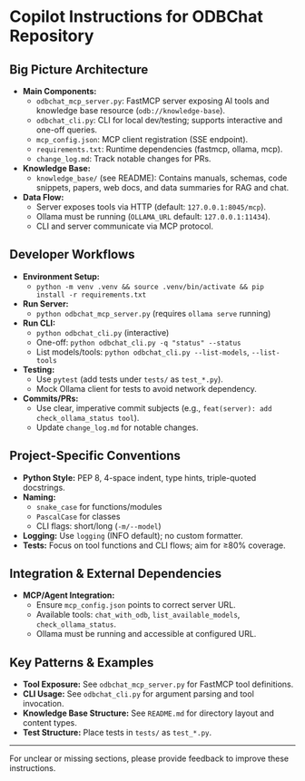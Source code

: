 # Copilot Instructions for ODBChat Repository

## Big Picture Architecture
- **Main Components:**
  - `odbchat_mcp_server.py`: FastMCP server exposing AI tools and knowledge base resource (`odb://knowledge-base`).
  - `odbchat_cli.py`: CLI for local dev/testing; supports interactive and one-off queries.
  - `mcp_config.json`: MCP client registration (SSE endpoint).
  - `requirements.txt`: Runtime dependencies (fastmcp, ollama, mcp).
  - `change_log.md`: Track notable changes for PRs.
- **Knowledge Base:**
  - `knowledge_base/` (see README): Contains manuals, schemas, code snippets, papers, web docs, and data summaries for RAG and chat.
- **Data Flow:**
  - Server exposes tools via HTTP (default: `127.0.0.1:8045/mcp`).
  - Ollama must be running (`OLLAMA_URL` default: `127.0.0.1:11434`).
  - CLI and server communicate via MCP protocol.

## Developer Workflows
- **Environment Setup:**
  - `python -m venv .venv && source .venv/bin/activate && pip install -r requirements.txt`
- **Run Server:**
  - `python odbchat_mcp_server.py` (requires `ollama serve` running)
- **Run CLI:**
  - `python odbchat_cli.py` (interactive)
  - One-off: `python odbchat_cli.py -q "status" --status`
  - List models/tools: `python odbchat_cli.py --list-models`, `--list-tools`
- **Testing:**
  - Use `pytest` (add tests under `tests/` as `test_*.py`).
  - Mock Ollama client for tests to avoid network dependency.
- **Commits/PRs:**
  - Use clear, imperative commit subjects (e.g., `feat(server): add check_ollama_status tool`).
  - Update `change_log.md` for notable changes.

## Project-Specific Conventions
- **Python Style:** PEP 8, 4-space indent, type hints, triple-quoted docstrings.
- **Naming:**
  - `snake_case` for functions/modules
  - `PascalCase` for classes
  - CLI flags: short/long (`-m/--model`)
- **Logging:** Use `logging` (INFO default); no custom formatter.
- **Tests:** Focus on tool functions and CLI flows; aim for ≥80% coverage.

## Integration & External Dependencies
- **MCP/Agent Integration:**
  - Ensure `mcp_config.json` points to correct server URL.
  - Available tools: `chat_with_odb`, `list_available_models`, `check_ollama_status`.
  - Ollama must be running and accessible at configured URL.

## Key Patterns & Examples
- **Tool Exposure:** See `odbchat_mcp_server.py` for FastMCP tool definitions.
- **CLI Usage:** See `odbchat_cli.py` for argument parsing and tool invocation.
- **Knowledge Base Structure:** See `README.md` for directory layout and content types.
- **Test Structure:** Place tests in `tests/` as `test_*.py`.

---

For unclear or missing sections, please provide feedback to improve these instructions.
